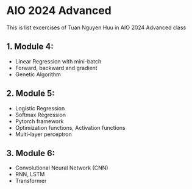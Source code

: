 # AIO 2024 Advanced

This is list excercises of Tuan Nguyen Huu in AIO 2024 Advanced class

## 1. Module 4:
- Linear Regression with mini-batch
- Forward, backward and gradient
- Genetic Algorithm

## 2. Module 5:
- Logistic Regression
- Softmax Regression
- Pytorch framework
- Optimization functions, Activation functions
- Multi-layer perceptron

## 3. Module 6:
- Convolutional Neural Network (CNN)
- RNN, LSTM
- Transformer